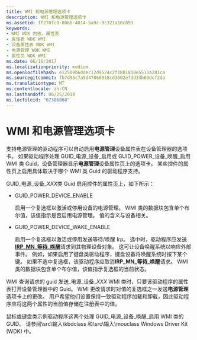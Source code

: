 ```yaml
---
title: WMI 和电源管理选项卡
description: WMI 和电源管理选项卡
ms.assetid: ff270fc0-806b-4014-ba9c-9c321a10c893
keywords:
- WMI WDK 内核，属性表
- 属性表 WDK WMI
- 设备属性表 WDK WMI
- 电源管理 WDK WMI
- 属性页 WDK WMI
ms.date: 06/16/2017
ms.localizationpriority: medium
ms.openlocfilehash: e12509b6ddec12d9524c2f1801810e5511a281ca
ms.sourcegitcommit: fb7d95c7a5d47860918cd3602efdd33b69dcf2da
ms.translationtype: MT
ms.contentlocale: zh-CN
ms.lasthandoff: 06/25/2019
ms.locfileid: "67386868"
---
```

# <a name="wmi-and-the-power-management-tab"></a>WMI 和电源管理选项卡





支持电源管理的驱动程序可以自动启用**电源管理**设备属性表在设备管理器的选项卡。 如果驱动程序处理 GUID\_电源\_设备\_启用或 GUID\_POWER\_设备\_唤醒\_启用 WMI 类 Guid，设备管理器显示**电源管理**设备属性页上的选项卡。 某些控件的属性页上启用具体取决于哪个 WMI 类 Guid 的驱动程序支持。

GUID\_电源\_设备\_*XXX*类 Guid 启用控件的属性页上，如下所示：

-   GUID\_POWER\_DEVICE\_ENABLE

    启用一个复选框以激活或停用设备的电源管理。 WMI 类的数据块包含单个布尔值，该值指示是否启用电源管理。 值的含义与设备相关。

-   GUID\_POWER\_DEVICE\_WAKE\_ENABLE

    启用一个复选框以激活或停用发送等待/唤醒 Irp。 选中时，驱动程序应发送[ **IRP\_MN\_等待\_唤醒**](https://docs.microsoft.com/windows-hardware/drivers/kernel/irp-mn-wait-wake)请求到其物理设备对象。 这可让设备唤醒系统以响应外部事件。 例如，如果启用了键盘类驱动程序，键盘设备将唤醒系统时按下某个键。 如果不选中复选框，该驱动程序应取消**IRP\_MN\_等待\_唤醒**请求。 WMI 类的数据块包含单个布尔值，该值指示复选框的当前状态。

WMI 查询请求的 guid 发送\_电源\_设备\_*XXX* WMI 类时，只要该驱动程序的属性表打开设备管理器中的 Guid。 WMI 更改请求时对值的复选框之一发送**电源管理**选项卡上的更改。 用户希望他们设置保持一致驱动程序加载和卸载，因此驱动程序应将这两个属性的当前值存储在注册表中的值。

鼠标或键盘类示例驱动程序这两个处理 GUID\_电源\_设备\_唤醒\_启用 WMI 类的 GUID。 请参阅\\src\\输入\\kbdclass 和\\src\\输入\\mouclass Windows Driver Kit (WDK) 中。

 

 




